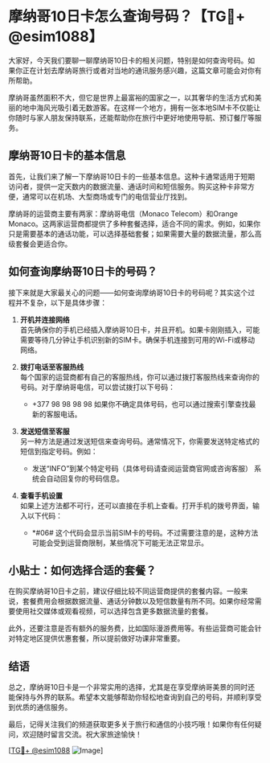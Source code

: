 # 摩纳哥10日卡怎么查询号码？【TG💪+ @esim1088】

大家好，今天我们要聊一聊摩纳哥10日卡的相关问题，特别是如何查询号码。如果你正在计划去摩纳哥旅行或者对当地的通讯服务感兴趣，这篇文章可能会对你有所帮助。

摩纳哥虽然面积不大，但它是世界上最富裕的国家之一，以其奢华的生活方式和美丽的地中海风光吸引着无数游客。在这样一个地方，拥有一张本地SIM卡不仅能让你随时与家人朋友保持联系，还能帮助你在旅行中更好地使用导航、预订餐厅等服务。

## 摩纳哥10日卡的基本信息

首先，让我们来了解一下摩纳哥10日卡的一些基本信息。这种卡通常适用于短期访问者，提供一定天数内的数据流量、通话时间和短信服务。购买这种卡非常方便，通常可以在机场、大型商场或专门的电信营业厅找到。

摩纳哥的运营商主要有两家：摩纳哥电信（Monaco Telecom）和Orange Monaco。这两家运营商都提供了多种套餐选择，适合不同的需求。例如，如果你只是需要基本的通话功能，可以选择基础套餐；如果需要大量的数据流量，那么高级套餐会更适合你。

## 如何查询摩纳哥10日卡的号码？

接下来就是大家最关心的问题——如何查询摩纳哥10日卡的号码呢？其实这个过程并不复杂，以下是具体步骤：

1. **开机并连接网络**  
   首先确保你的手机已经插入摩纳哥10日卡，并且开机。如果卡刚刚插入，可能需要等待几分钟让手机识别新的SIM卡。确保手机连接到可用的Wi-Fi或移动网络。

2. **拨打电话至客服热线**  
   每个国家的运营商都有自己的客服热线，你可以通过拨打客服热线来查询你的号码。对于摩纳哥电信，可以尝试拨打以下号码：
   - +377 98 98 98 98
   如果你不确定具体号码，也可以通过搜索引擎查找最新的客服电话。

3. **发送短信至客服**  
   另一种方法是通过发送短信来查询号码。通常情况下，你需要发送特定格式的短信到指定号码。例如：
   - 发送“INFO”到某个特定号码（具体号码请查阅运营商官网或咨询客服）
   系统会自动回复你的号码信息。

4. **查看手机设置**  
   如果上述方法都不可行，还可以直接在手机上查看。打开手机的拨号界面，输入以下代码：
   - *#06#
   这个代码会显示当前SIM卡的号码。不过需要注意的是，这种方法可能会受到运营商限制，某些情况下可能无法正常显示。

## 小贴士：如何选择合适的套餐？

在购买摩纳哥10日卡之前，建议仔细比较不同运营商提供的套餐内容。一般来说，套餐费用会根据数据流量、通话分钟数以及短信数量有所不同。如果你经常需要使用社交媒体或观看视频，可以选择包含更多数据流量的套餐。

此外，还要注意是否有额外的服务费，比如国际漫游费用等。有些运营商可能会针对特定地区提供优惠套餐，所以提前做好功课非常重要。

## 结语

总之，摩纳哥10日卡是一个非常实用的选择，尤其是在享受摩纳哥美景的同时还能保持与外界的联系。希望本文能够帮助你轻松地查询到自己的号码，并顺利享受到优质的通信服务。

最后，记得关注我们的频道获取更多关于旅行和通信的小技巧哦！如果你有任何疑问，欢迎随时留言交流。祝大家旅途愉快！

[[TG💪+ @esim1088](https://t.me/s/esim1088) ![Image](https://i.postimg.cc/4NQfJmqS/Snipaste-2025-05-13-00-14-12.png)]